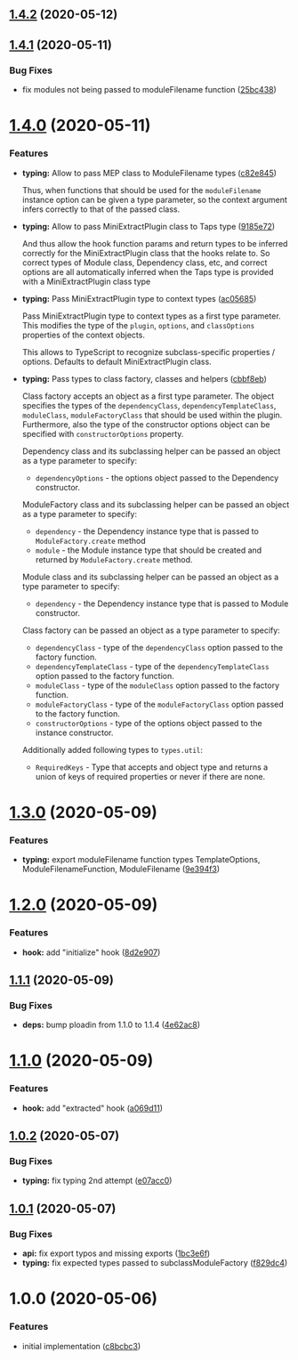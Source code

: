 ## [1.4.2](https://github.com/JuroOravec/mini-extract-plugin/compare/v1.4.1...v1.4.2) (2020-05-12)

## [1.4.1](https://github.com/JuroOravec/mini-extract-plugin/compare/v1.4.0...v1.4.1) (2020-05-11)


### Bug Fixes

* fix modules not being passed to moduleFilename function ([25bc438](https://github.com/JuroOravec/mini-extract-plugin/commit/25bc43835e8160ac038ed8cd547ce5f0439c1bb8))

# [1.4.0](https://github.com/JuroOravec/mini-extract-plugin/compare/v1.3.0...v1.4.0) (2020-05-11)


### Features

* **typing:** Allow to pass MEP class to ModuleFilename types ([c82e845](https://github.com/JuroOravec/mini-extract-plugin/commit/c82e845f2be569854a18908acf58203e411873d7))

    Thus, when functions that should be used for the `moduleFilename` instance
    option can be given a type parameter, so the context argument infers
    correctly to that of the passed class.

* **typing:** Allow to pass MiniExtractPlugin class to Taps type ([9185e72](https://github.com/JuroOravec/mini-extract-plugin/commit/9185e72d704afb7d79fbcf6509e46f5c711c2509))

    And thus allow the hook function params and return types to be inferred
    correctly for the MiniExtractPlugin class that the hooks relate to. So
    correct types of Module class, Dependency
    class, etc, and correct options are all automatically inferred when the Taps
    type is provided with a MiniExtractPlugin class type

* **typing:** Pass MiniExtractPlugin type to context types ([ac05685](https://github.com/JuroOravec/mini-extract-plugin/commit/ac05685dc547ec2dc3614c43ef68704ecf217847))

    Pass MiniExtractPlugin type to context types as a first type parameter.
    This modifies the type of the `plugin`, `options`, and `classOptions`
    properties of the context objects.
    
    This allows to TypeScript to recognize subclass-specific properties /
    options. Defaults to default
MiniExtractPlugin class.

* **typing:** Pass types to class factory, classes and helpers ([cbbf8eb](https://github.com/JuroOravec/mini-extract-plugin/commit/cbbf8eb351dc2092fba718fd21483533c2e94697))

    Class factory accepts an object as a first type parameter. The object
    specifies the types of the `dependencyClass`, `dependencyTemplateClass`,
    `moduleClass`, `moduleFactoryClass` that should be
    used within the plugin. Furthermore, also the type of the constructor
    options object can be specified with `constructorOptions` property.

    Dependency class and its subclassing helper can be passed an object as a
    type parameter to specify:
    - `dependencyOptions` - the options object passed
    to the Dependency constructor.

    ModuleFactory class and its subclassing helper can be passed an object as a
    type parameter to specify:
    - `dependency` - the Dependency instance type that is passed to
    `ModuleFactory.create` method
    - `module` - the Module instance type that should be created and returned by `ModuleFactory.create` method.

    Module class and its subclassing helper can be passed an object as a type
    parameter to specify:
    - `dependency` - the Dependency instance type that is passed to Module
    constructor.

    Class factory can be passed an object as a type parameter to specify:
    - `dependencyClass` - type of the `dependencyClass` option passed to the
    factory function.
    - `dependencyTemplateClass` - type of the `dependencyTemplateClass` option
    passed to the factory function.
    - `moduleClass` - type of the `moduleClass` option passed to the factory
    function.
    - `moduleFactoryClass` - type of the `moduleFactoryClass` option passed to
    the factory function.
    - `constructorOptions` - type of the options object passed to the instance
    constructor.

    Additionally added following types to `types.util`:
    - `RequiredKeys` - Type that accepts and object type and returns a union of
    keys of required properties or never if there are
    none.

# [1.3.0](https://github.com/JuroOravec/mini-extract-plugin/compare/v1.2.0...v1.3.0) (2020-05-09)


### Features

* **typing:** export moduleFilename function types TemplateOptions, ModuleFilenameFunction, ModuleFilename ([9e394f3](https://github.com/JuroOravec/mini-extract-plugin/commit/9e394f3ca991fe73085f42e41ac16fae9e3a9ae7))

# [1.2.0](https://github.com/JuroOravec/mini-extract-plugin/compare/v1.1.1...v1.2.0) (2020-05-09)


### Features

* **hook:** add "initialize" hook ([8d2e907](https://github.com/JuroOravec/mini-extract-plugin/commit/8d2e9076d3b53ecf5b24aa1adaeedb12f45bf195))

## [1.1.1](https://github.com/JuroOravec/mini-extract-plugin/compare/v1.1.0...v1.1.1) (2020-05-09)


### Bug Fixes

* **deps:** bump ploadin from 1.1.0 to 1.1.4 ([4e62ac8](https://github.com/JuroOravec/mini-extract-plugin/commit/4e62ac8811ba055780c704aca51e15e52eb312dd))

# [1.1.0](https://github.com/JuroOravec/mini-extract-plugin/compare/v1.0.2...v1.1.0) (2020-05-09)


### Features

* **hook:** add "extracted" hook ([a069d11](https://github.com/JuroOravec/mini-extract-plugin/commit/a069d1116ca97224b1129633834de904bd4b3f4c))

## [1.0.2](https://github.com/JuroOravec/mini-extract-plugin/compare/v1.0.1...v1.0.2) (2020-05-07)


### Bug Fixes

* **typing:** fix typing 2nd attempt ([e07acc0](https://github.com/JuroOravec/mini-extract-plugin/commit/e07acc05c9934e0fe47e2b827506b41e9e604959))

## [1.0.1](https://github.com/JuroOravec/mini-extract-plugin/compare/v1.0.0...v1.0.1) (2020-05-07)


### Bug Fixes

* **api:** fix export typos and missing exports ([1bc3e6f](https://github.com/JuroOravec/mini-extract-plugin/commit/1bc3e6f04ceb7f5c4219ad96017a2417d03eb00e))
* **typing:** fix expected types passed to subclassModuleFactory ([f829dc4](https://github.com/JuroOravec/mini-extract-plugin/commit/f829dc4447cf6d0d2ca0204d1377fccd61bcb21a))

# 1.0.0 (2020-05-06)

### Features

- initial implementation ([c8bcbc3](https://github.com/JuroOravec/mini-extract-plugin/commit/c8bcbc30cd45ebd5f13aa358c041fd7f535657e1))
